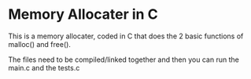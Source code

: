 # Memory Allocater in C
This is a memory allocater, coded in C that does the 2 basic functions of malloc() and free().

The files need to be compiled/linked together and then you can run the main.c and the tests.c
